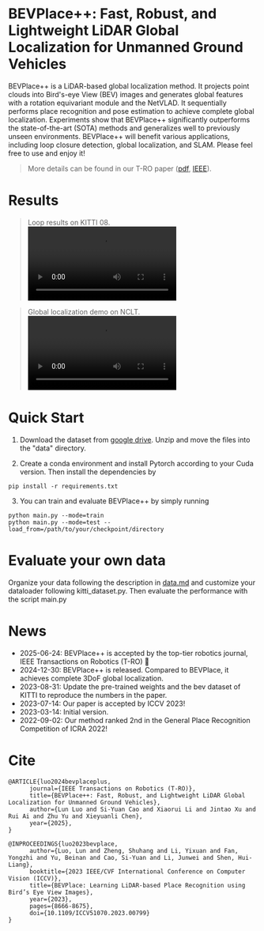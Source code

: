 # BEVPlace++: Fast, Robust, and Lightweight LiDAR Global Localization for Unmanned Ground Vehicles
BEVPlace++ is a LiDAR-based global localization method. It projects point clouds into Bird's-eye View (BEV) images and generates global features with a rotation equivariant module and the NetVLAD. It sequentially performs place recognition and pose estimation to achieve complete global localization. Experiments show that BEVPlace++ significantly outperforms the state-of-the-art (SOTA) methods and generalizes well to previously unseen environments. BEVPlace++ will benefit various applications, including loop closure detection, global localization, and SLAM. Please feel free to use and enjoy it!

> More details can be found in our T-RO paper ([pdf](https://arxiv.org/pdf/2408.01841), [IEEE](https://ieeexplore.ieee.org/document/11063461)).

# Results

> Loop results on KITTI 08.
<video src="https://github.com/user-attachments/assets/a61b4d84-a220-40b9-add1-8473a05f46c5)
https://github.com/user-attachments/assets/a61b4d84-a220-40b9-add1-8473a05f46c5"></video>



> Global localization demo on NCLT.
<video src=https://github.com/user-attachments/assets/042a923e-1bde-47f1-822a-86e92b21c15d></video>


# Quick Start

1. Download the dataset from [google drive](https://drive.google.com/file/d/1-oNthUKg4ysrbZ_sEjiylON9w93KCUT5/view?usp=drive_link). Unzip and move the files into the "data" directory.

2. Create a conda environment and install Pytorch according to your Cuda version. Then install the dependencies by 
```
pip install -r requirements.txt
```

3. You can train and evaluate BEVPlace++ by simply running
```
python main.py --mode=train
python main.py --mode=test --load_from=/path/to/your/checkpoint/directory
```


# Evaluate your own data
Organize your data following the description in [data.md](./data/data.md) and customize your dataloader following kitti_dataset.py. Then evaluate the performance with the script main.py

<!-- # Results
Here are some experimental results on large-scale datasets.
### Recall rates on KITTI
![KITTI](imgs/KITTI.png)
### Recall rates on ALITA
![KITTI](imgs/ALITA.png)
### Recall rates on the benchmark dataset
![KITTI](imgs/benchmark_dataset.png)

### Some samples on KITTI
![KITTI](imgs/samples.png) -->

# News
- 2025-06-24: BEVPlace++ is accepted by the top-tier robotics journal, IEEE Transactions on Robotics (T-RO) 🎉
- 2024-12-30: BEVPlace++ is released. Compared to BEVPlace, it achieves complete 3DoF global localization.
- 2023-08-31: Update the pre-trained weights and the bev dataset of KITTI to reproduce the numbers in the paper. 
- 2023-07-14: Our paper is accepted by ICCV 2023!
- 2023-03-14: Initial version.
- 2022-09-02: Our method ranked 2nd in the General Place Recognition Competition of ICRA 2022!

# Cite
```
@ARTICLE{luo2024bevplaceplus,
      journal={IEEE Transactions on Robotics (T-RO)}, 
      title={BEVPlace++: Fast, Robust, and Lightweight LiDAR Global Localization for Unmanned Ground Vehicles}, 
      author={Lun Luo and Si-Yuan Cao and Xiaorui Li and Jintao Xu and Rui Ai and Zhu Yu and Xieyuanli Chen},
      year={2025},
}
```
```
@INPROCEEDINGS{luo2023bevplace,
      author={Luo, Lun and Zheng, Shuhang and Li, Yixuan and Fan, Yongzhi and Yu, Beinan and Cao, Si-Yuan and Li, Junwei and Shen, Hui-Liang},
      booktitle={2023 IEEE/CVF International Conference on Computer Vision (ICCV)}, 
      title={BEVPlace: Learning LiDAR-based Place Recognition using Bird’s Eye View Images}, 
      year={2023},
      pages={8666-8675},
      doi={10.1109/ICCV51070.2023.00799}
}
```
